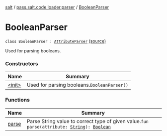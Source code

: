 [salt](../../index.md) / [pass.salt.code.loader.parser](../index.md) / [BooleanParser](./index.md)

# BooleanParser

`class BooleanParser : `[`AttributeParser`](../-attribute-parser/index.md) [(source)](https://github.com/kurbaniec-tgm/salt/tree/master/code/loader/parser/TOMLAttributeParser.kt#L74)

Used for parsing booleans.

### Constructors

| Name | Summary |
|---|---|
| [&lt;init&gt;](-init-.md) | Used for parsing booleans.`BooleanParser()` |

### Functions

| Name | Summary |
|---|---|
| [parse](parse.md) | Parse String value to correct type of given value.`fun parse(attribute: `[`String`](https://kotlinlang.org/api/latest/jvm/stdlib/kotlin/-string/index.html)`): `[`Boolean`](https://kotlinlang.org/api/latest/jvm/stdlib/kotlin/-boolean/index.html) |
